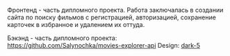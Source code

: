 Фронтенд - часть дипломного проекта.
Работа заключалась в создании сайта по поиску фильмов с регистрацией, авторизацией, сохранение карточек в избранное и удалением их оттуда.

Бэкэнд - часть дипломного проекта: https://github.com/Salynochka/movies-explorer-api
Design: <a href="https://www.figma.com/file/6FMWkB94wE7KTkcCgUXtnC/%D0%94%D0%B8%D0%BF%D0%BB%D0%BE%D0%BC%D0%BD%D1%8B%D0%B9-%D0%BF%D1%80%D0%BE%D0%B5%D0%BA%D1%82?type=design&node-id=1-13278&mode=design&t=SGwlig1oI8jtp5S0-0">dark-5</a>
